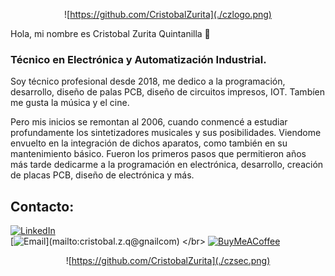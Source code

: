 <div style="text-align: center;">
  
![https://github.com/CristobalZurita](./czlogo.png)
</div>

Hola, mi nombre es Cristobal Zurita Quintanilla 👋
### Técnico en Electrónica y Automatización Industrial.

Soy técnico profesional desde 2018, me dedico a la programación, desarrollo, diseño de palas PCB, diseño de circuitos impresos, IOT. Tambíen me gusta la música y el cine.

Pero mis inicios se remontan al 2006, cuando conmencé a estudiar profundamente los sintetizadores musicales y sus posibilidades. Viendome envuelto en la integración de dichos aparatos, como también en su mantenimiento básico. Fueron los primeros pasos que permitieron años más tarde dedicarme a la programación en electrónica, desarrollo, creación de placas PCB, diseño de electrónica y más.  


## Contacto:

[![LinkedIn](https://img.shields.io/badge/LinkedIn-0A66C2?style=for-the-badge&logo=linkedin&logoColor=white&labelColor=101010)](https://www.linkedin.com/in/crist%C3%B3bal-nicol%C3%A1s-zurita-quintanilla-baa320115/)
</br>
[![Email](https://img.shields.io/badge/cristobal.z.q@gnailcom-email_personal_(respuesta_lenta)-D14836?style=for-the-badge&logo=gmail&logoColor=white&labelColor=101010)](mailto:cristobal.z.q@gnailcom)
</br>
[![BuyMeACoffee](https://img.shields.io/badge/Buy_Me_A_Coffee-apoya_mi_trabajo-FFDD00?style=for-the-badge&logo=buy-me-a-coffee&logoColor=white&labelColor=101010)](https://buymeacoffee.com/cristobalzurita)




<div style="text-align: center;">

![https://github.com/CristobalZurita](./czsec.png)


</div>
